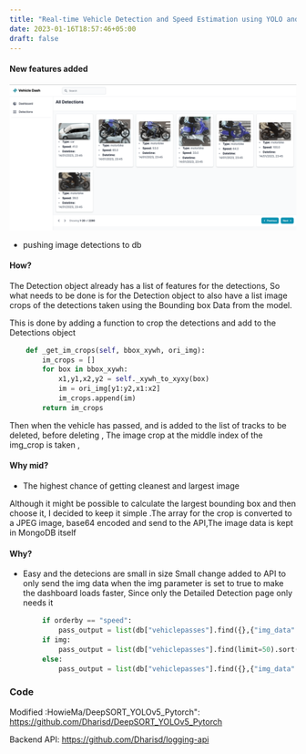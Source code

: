 ```yaml
---
title: "Real-time Vehicle Detection and Speed Estimation using YOLO and Deepsort : Part II"
date: 2023-01-16T18:57:46+05:00
draft: false
---
```



#### New features added 

![web-dashboard](https://raw.githubusercontent.com/Dharisd/dharisd.github.io/main/assets/images/part_two_min.png)
* pushing image detections to db 

#### How?

The Detection object already has a list of features for the detections, So what needs to be done is for the Detection object to also have a list image crops of the detections taken using the Bounding box Data from the model. 

This is done by adding a function to crop the detections and add to the Detections object 

```python
    def _get_im_crops(self, bbox_xywh, ori_img):
        im_crops = []
        for box in bbox_xywh:
            x1,y1,x2,y2 = self._xywh_to_xyxy(box)
            im = ori_img[y1:y2,x1:x2]
            im_crops.append(im)
        return im_crops
```


Then when the vehicle has passed, and is added to the list of tracks to be deleted, 
before deleting , The image crop at the middle index of the img_crop is taken ,

#### Why mid?
* The highest chance of getting cleanest and largest image  

Although it might be possible to calculate the largest bounding box and then choose it, I decided to keep it simple .The array for the crop is converted to a JPEG image, base64 encoded and send to the API,The image data is kept in MongoDB itself

#### Why?
* Easy and the detecions are small in size 
Small change added to API to only send the img data when the img parameter is set to true 
to make the dashboard loads faster, Since only the Detailed Detection page only needs it 

```python
        if orderby == "speed":
            pass_output = list(db["vehiclepasses"].find({},{"img_data":0},limit=50).sort("speed",-1))
        if img:
            pass_output = list(db["vehiclepasses"].find(limit=50).sort("timestamp",-1))
        else:
            pass_output = list(db["vehiclepasses"].find({},{"img_data":0},limit=50).sort("timestamp",-1))
```

### Code

Modified :HowieMa/DeepSORT_YOLOv5_Pytorch": https://github.com/Dharisd/DeepSORT_YOLOv5_Pytorch

Backend API: https://github.com/Dharisd/logging-api